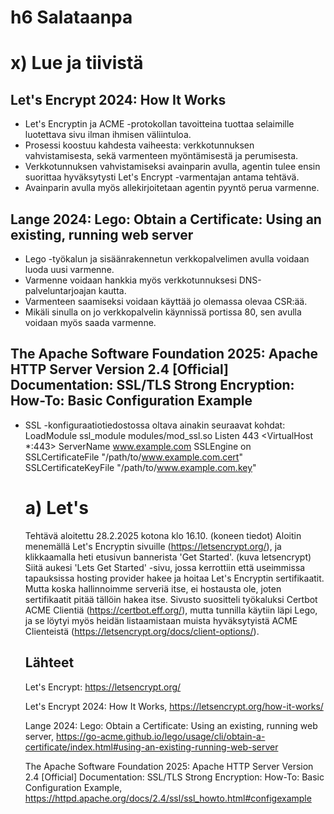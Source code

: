 # h6 Salataanpa

# x) Lue ja tiivistä

## Let's Encrypt 2024: How It Works

- Let's Encryptin ja ACME -protokollan tavoitteina tuottaa selaimille luotettava sivu ilman ihmisen väliintuloa.
- Prosessi koostuu kahdesta vaiheesta: verkkotunnuksen vahvistamisesta, sekä varmenteen myöntämisestä ja perumisesta.
- Verkkotunnuksen vahvistamiseksi avainparin avulla, agentin tulee ensin suorittaa hyväksytysti Let's Encrypt -varmentajan antama tehtävä.
- Avainparin avulla myös allekirjoitetaan agentin pyyntö perua varmenne.
  
## Lange 2024: Lego: Obtain a Certificate: Using an existing, running web server
- Lego -työkalun ja sisäänrakennetun verkkopalvelimen avulla voidaan luoda uusi varmenne. 
- Varmenne voidaan hankkia myös verkkotunnuksesi DNS-palveluntarjoajan kautta.
- Varmenteen saamiseksi voidaan käyttää jo olemassa olevaa CSR:ää.
- Mikäli sinulla on jo verkkopalvelin käynnissä portissa 80, sen avulla voidaan myös saada varmenne.

## The Apache Software Foundation 2025: Apache HTTP Server Version 2.4 [Official] Documentation: SSL/TLS Strong Encryption: How-To: Basic Configuration Example 
- SSL -konfiguraatiotiedostossa oltava ainakin seuraavat kohdat:
    LoadModule ssl_module modules/mod_ssl.so
      Listen 443
      <VirtualHost *:443>
        ServerName www.example.com
        SSLEngine on
        SSLCertificateFile "/path/to/www.example.com.cert"
        SSLCertificateKeyFile "/path/to/www.example.com.key"
    </VirtualHost>

    # a) Let's
  
  Tehtävä aloitettu 28.2.2025 kotona klo 16.10.
  (koneen tiedot)
  Aloitin menemällä Let's Encryptin sivuille (https://letsencrypt.org/), ja klikkaamalla heti etusivun bannerista 'Get Started'.
  (kuva letsencrypt)
  Siitä aukesi 'Lets Get Started' -sivu, jossa kerrottiin että useimmissa tapauksissa hosting provider hakee ja hoitaa Let's Encryptin sertifikaatit. Mutta koska hallinnoimme serveriä itse, ei hostausta ole, joten sertifikaatit pitää tällöin hakea itse. Sivusto suositteli
  työkaluksi Certbot ACME Clientiä (https://certbot.eff.org/), mutta tunnilla käytiin läpi Lego, ja se löytyi myös heidän listaamistaan muista hyväksytyistä ACME Clienteistä (https://letsencrypt.org/docs/client-options/).














  ## Lähteet

  Let's Encrypt: https://letsencrypt.org/

  Let's Encrypt 2024: How It Works, https://letsencrypt.org/how-it-works/

  Lange 2024: Lego: Obtain a Certificate: Using an existing, running web server, https://go-acme.github.io/lego/usage/cli/obtain-a-certificate/index.html#using-an-existing-running-web-server

  The Apache Software Foundation 2025: Apache HTTP Server Version 2.4 [Official] Documentation: SSL/TLS Strong Encryption: How-To: Basic Configuration Example, https://httpd.apache.org/docs/2.4/ssl/ssl_howto.html#configexample
